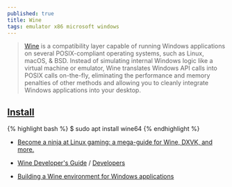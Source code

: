 ```yaml
---
published: true
title: Wine
tags: emulator x86 microsoft windows
---
```

> [Wine](https://www.winehq.org/) is a compatibility layer capable of running Windows applications on several POSIX-compliant operating systems, such as Linux, macOS, & BSD. Instead of simulating internal Windows logic like a virtual machine or emulator, Wine translates Windows API calls into POSIX calls on-the-fly, eliminating the performance and memory penalties of other methods and allowing you to cleanly integrate Windows applications into your desktop.

## [Install](https://vitux.com/how-to-install-wine-on-ubuntu/)
{% highlight bash %}
$ sudo apt install wine64
{% endhighlight %}

- [Become a ninja at Linux gaming: a mega-guide for Wine, DXVK, and more.](https://dither8.xyz/guide/gaming-on-linux-ninja/)

- [Wine Developer's Guide](https://wiki.winehq.org/Wine_Developer%27s_Guide) / [Developers](https://wiki.winehq.org/Developers)
- [Building a Wine environment for Windows applications](https://www.linux-magazine.com/Online/Features/Practical-Wine)

